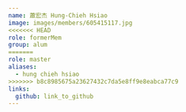 ```yaml
---
name: 蕭宏杰 Hung-Chieh Hsiao 
image: images/members/605415117.jpg 
<<<<<<< HEAD
role: formerMem
group: alum
=======
role: master
aliases:
  - hung chieh hsiao
>>>>>>> b8c8985675a23627432c7da5e8ff9e8eabca77c9
links:
  github: link_to_github 
---
```

